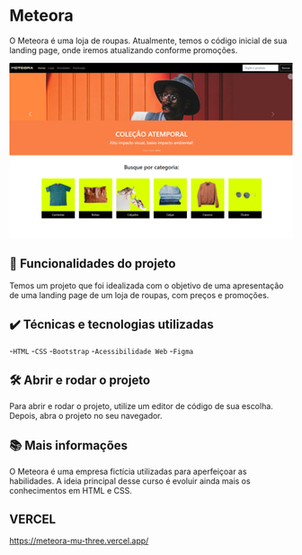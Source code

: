 # Meteora

O Meteora é uma loja de roupas. Atualmente, temos o código inicial de sua landing page, onde iremos atualizando conforme promoções.

<img src="./assets/screenshot.png" alt="Meteora">

## 🔨 Funcionalidades do projeto

Temos um projeto que foi idealizada com o objetivo de uma apresentação de uma landing page de um loja de roupas, com preços e promoções.  

## ✔️ Técnicas e tecnologias utilizadas

-`HTML`
-`CSS`
-`Bootstrap`
-`Acessibilidade Web`
-`Figma`

## 🛠️ Abrir e rodar o projeto

Para abrir e rodar o projeto, utilize um editor de código de sua escolha.
Depois, abra o projeto no seu navegador.

## 📚 Mais informações

O Meteora é uma empresa fictícia utilizadas para aperfeiçoar as habilidades.
A ideia principal desse curso é evoluir ainda mais os conhecimentos em HTML e CSS.

## VERCEL 
https://meteora-mu-three.vercel.app/
